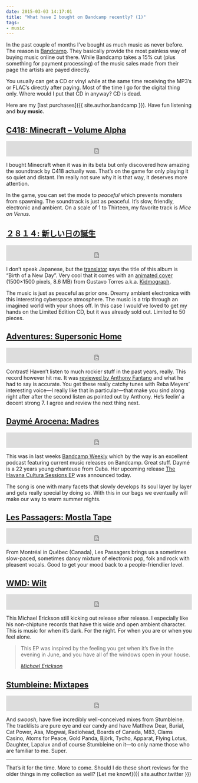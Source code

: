 ```yaml
---
date: 2015-03-03 14:17:01
title: "What have I bought on Bandcamp recently? (1)"
tags:
- music
---
```

In the past couple of months I’ve bought as much music as never before. The reason is [Bandcamp](https://bandcamp.com/). They basically provide the most painless way of buying music online out there. While Bandcamp takes a 15% cut (plus something for payment processing) of the music sales made from their page the artists are payed directly.

You usually can get a CD or vinyl while at the same time receiving the MP3’s or FLAC’s directly after paying. Most of the time I go for the digital thing only. Where would I put that CD in anyway? CD is dead.

Here are my [last purchases]({{ site.author.bandcamp }}). Have fun listening and __buy music.__

## [C418: Minecraft – Volume Alpha](https://c418.bandcamp.com/album/minecraft-volume-alpha)

<p><iframe style="border: 0; width: 100%; height: 42px;" src="https://bandcamp.com/EmbeddedPlayer/album=1349219244/size=small/bgcol=ffffff/linkcol={{ site.ui_color }}/transparent=true/" seamless><a href="https://c418.bandcamp.com/album/minecraft-volume-alpha">Minecraft – Volume Alpha by C418</a></iframe></p>

I bought Minecraft when it was in its beta but only discovered how amazing the soundtrack by C418 actually was. That’s on the game for only playing it so quiet and distant. I’m really not sure why it is that way, it deserves more attention.

In the game, you can set the mode to _peaceful_ which prevents monsters from spawning. The soundtrack is just as peaceful. It’s slow, friendly, electronic and ambient. On a scale of 1 to Thirteen, my favorite track is _Mice on Venus_.

## [２８１４: 新しい日の誕生](https://dreamcatalogue.bandcamp.com/album/--18)

<p><iframe style="border: 0; width: 100%; height: 42px;" src="https://bandcamp.com/EmbeddedPlayer/album=565792550/size=small/bgcol=ffffff/linkcol={{ site.ui_color }}/transparent=true/" seamless><a href="https://dreamcatalogue.bandcamp.com/album/--18">新しい日の誕生 by ２８１４</a></iframe></p>

I don’t speak Japanese, but the [translator](https://translate.google.de/?ie=UTF-8&hl=en&client=tw-ob#auto/en/%E6%96%B0%E3%81%97%E3%81%84%E6%97%A5%E3%81%AE%E8%AA%95%E7%94%9F) says the title of this album is “Birth of a New Day”. Very cool that it comes with an [animated cover](https://dreamcatalogue.files.wordpress.com/2015/01/scene1_wall_framed_only-reflection-girl_750px.gif) (1500×1500 pixels, 8.6 MB) from Gustavo Torres a.k.a. [Kidmograph](http://kidmograph.tumblr.com/).

The music is just as peaceful as prior one. Dreamy ambient electronica with this interesting cyberspace atmosphere. The music is a trip through an imagined world with your shoes off. In this case I would’ve loved to get my hands on the Limited Edition CD, but it was already sold out. Limited to 50 pieces.

## [Adventures: Supersonic Home](https://runforcoverrecords.bandcamp.com/album/supersonic-home)

<p><iframe style="border: 0; width: 100%; height: 42px;" src="https://bandcamp.com/EmbeddedPlayer/album=407514908/size=small/bgcol=ffffff/linkcol={{ site.ui_color }}/transparent=true/" seamless><a href="https://runforcoverrecords.bandcamp.com/album/supersonic-home">Supersonic Home by Adventures</a></iframe></p>

Contrast! Haven’t listen to much rockier stuff in the past years, really. This record however hit me. It was [reviewed by Anthony Fantano](https://www.youtube.com/watch?v=hehR6VpW-lk) and what he had to say is accurate. You get these really catchy tunes with Reba Meyers’ interesting voice—I really like that in particular—that make you sind along right after after the second listen as pointed out by Anthony. He’s feelin’ a decent strong 7. I agree and review the next thing next.

## [Daymé Arocena: Madres](https://daymearocena.bandcamp.com/track/madres)

<p><iframe style="border: 0; width: 100%; height: 42px;" src="https://bandcamp.com/EmbeddedPlayer/track=3604160426/size=small/bgcol=ffffff/linkcol={{ site.ui_color }}/transparent=true/" seamless><a href="https://daymearocena.bandcamp.com/track/madres">Madres by Daymé Arocena</a></iframe></p>

This was in last weeks [Bandcamp Weekly](https://bandcamp.com/?show=115) which by the way is an excellent podcast featuring current music releases on Bandcamp. Great stuff. Daymé is a 22 years young chanteuse from Cuba. Her upcoming release [The Havana Cultura Sessions EP](https://daymearocena.bandcamp.com/album/the-havana-cultura-sessions-ep) was announced today.

The song is one with many facets that slowly develops its soul layer by layer and gets really special by doing so. With this in our bags we eventually will make our way to warm summer nights.

## [Les Passagers: Mostla Tape](http://souterraine.biz/album/les-passagers-mostla-tape)

<p><iframe style="border: 0; width: 100%; height: 42px;" src="http://bandcamp.com/EmbeddedPlayer/album=1600847448/size=small/bgcol=ffffff/linkcol={{ site.ui_color }}/transparent=true/" seamless><a href="http://souterraine.biz/album/les-passagers-mostla-tape">Les Passagers - Mostla Tape by Les Passagers</a></iframe></p>

From Montréal in Québec (Canada), Les Passagers brings us a sometimes slow-paced, sometimes dancy mixture of electronic pop, folk and rock with pleasent vocals. Good to get your mood back to a people-friendlier level.

## [WMD: Wilt](https://wmdchiptune.bandcamp.com/album/wilt)

<p><iframe style="border: 0; width: 100%; height: 42px;" src="https://bandcamp.com/EmbeddedPlayer/album=49280693/size=small/bgcol=ffffff/linkcol={{ site.ui_color }}/transparent=true/" seamless><a href="https://wmdchiptune.bandcamp.com/album/wilt">Wilt by WMD</a></iframe></p>

This Michael Erickson still kicking out release after release. I especially like his non-chiptune records that have this wide and open ambient character. This is music for when it’s dark. For the night. For when you are or when you feel alone.

<blockquote>
    <div class="quote__body">
        <p>This EP was inspired by the feeling you get when it’s five in the evening in June, and you have all of the windows open in your house.</p>
    </div>
    <cite class="quote__source">
        <a href="https://www.facebook.com/permalink.php?story_fbid=647228362070375&amp;id=280820638711151">Michael Erickson</a>
    </cite>
</blockquote>

## [Stumbleine: Mixtapes](https://stumbleine.bandcamp.com/album/mixtapes)

<p><iframe style="border: 0; width: 100%; height: 42px;" src="https://bandcamp.com/EmbeddedPlayer/album=2276465942/size=small/bgcol=ffffff/linkcol={{ site.ui_color }}/transparent=true/" seamless><a href="https://stumbleine.bandcamp.com/album/mixtapes">Mixtapes by Stumbleine</a></iframe></p>

And _swoosh_, have five incredibly well-conceived mixes from Stumbleine. The tracklists are pure eye and ear candy and have Matthew Dear, Burial, Cat Power, Asa, Mogwai, Radiohead, Boards of Canada, M83, Clams Casino, Atoms for Peace, Gold Panda, Björk, Tycho, Apparat, Flying Lotus, Daughter, Lapalux and of course Stumbleine on it—to only name those who are familiar to me. Super.

---

That’s it for the time. More to come. Should I do these short reviews for the older things in my collection as well? [Let me know!]({{ site.author.twitter }})
